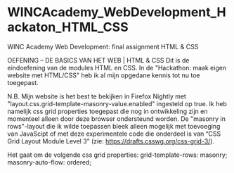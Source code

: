 # WINCAcademy_WebDevelopment_Hackaton_HTML_CSS
WINC Academy Web Development: final assignment HTML &amp; CSS


OEFENING – DE BASICS VAN HET WEB | HTML & CSS
Dit is de eindoefening van de modules HTML en CSS.
In de "Hackathon: maak eigen website met HTML/CSS" heb ik al mijn opgedane kennis tot nu toe toegepast.

N.B.
Mijn website is het best te bekijken in Firefox Nightly met "layout.css.grid-template-masonry-value.enabled" ingesteld op true.
Ik heb namelijk css grid properties toegepast die nog in ontwikkeling zijn en momenteel alleen door deze browser ondersteund worden.
De "masonry in rows"-layout die ik wilde toepassen bleek alleen mogelijk met toevoeging van JavaScipt of met deze experimentele code die onderdeel is van “CSS Grid Layout Module Level 3” (zie: https://drafts.csswg.org/css-grid-3/).

Het gaat om de volgende css grid properties:
   grid-template-rows: masonry;
   masonry-auto-flow: ordered;
